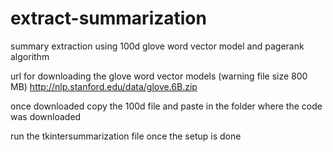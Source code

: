 # extract-summarization
summary extraction using 100d glove word vector model and pagerank algorithm 


url for downloading the glove word vector models (warning file size 800 MB)
http://nlp.stanford.edu/data/glove.6B.zip

once downloaded copy the 100d file and paste in the folder where the code was downloaded

run the tkintersummarization file once the setup is done
